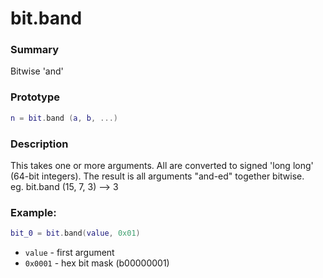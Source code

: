 # bit.band
### Summary
Bitwise 'and'
### Prototype
```lua
n = bit.band (a, b, ...)
```
### Description
This takes one or more arguments. All are converted to signed 'long long' (64-bit integers). The result is all arguments "and-ed" together bitwise.  
eg. bit.band (15, 7, 3) --> 3

### Example:
```lua
bit_0 = bit.band(value, 0x01) 
```
- `value` - first argument
- `0x0001` - hex bit mask (b00000001)
